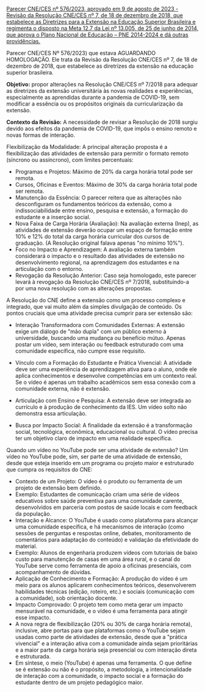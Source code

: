 [Parecer CNE/CES nº 576/2023, aprovado em 9 de agosto de 2023 - Revisão da Resolução CNE/CES nº 7, de 18 de dezembro de 2018, que estabelece as Diretrizes para a Extensão na Educação Superior Brasileira e regimenta o disposto na Meta 12.7 da Lei nº 13.005, de 25 de junho de 2014, que aprova o Plano Nacional de Educação – PNE 2014-2024 e dá outras providências.
](http://portal.mec.gov.br/index.php?option=com_docman&view=download&alias=251351-pces576-23&category_slug=agosto-2023-pdf&Itemid=30192)


Parecer CNE/CES Nº 576/2023) que estava AGUARDANDO HOMOLOGAÇÃO. Ele trata da Revisão da Resolução CNE/CES nº 7, de 18 de dezembro de 2018, que estabelece as diretrizes da extensão na educação superior brasileira.

**Objetivo:** propor alterações na Resolução CNE/CES nº 7/2018 para adequar as diretrizes da extensão universitária às novas realidades e experiências, especialmente as aprendidas durante a pandemia de COVID-19, sem modificar a essência ou os propósitos originais da curricularização da extensão.

**Contexto da Revisão:** A necessidade de revisar a Resolução de 2018 surgiu devido aos efeitos da pandemia de COVID-19, que impôs o ensino remoto e novas formas de interação.

Flexibilização da Modalidade: A principal alteração proposta é a flexibilização das atividades de extensão para permitir o formato remoto (síncrono ou assíncrono), com limites percentuais:
- Programas e Projetos: Máximo de 20% da carga horária total pode ser remota.  
- Cursos, Oficinas e Eventos: Máximo de 30% da carga horária total pode ser remota.  
- Manutenção da Essência: O parecer reitera que as alterações não desconfiguram os fundamentos teóricos da extensão, como a indissociabilidade entre ensino, pesquisa e extensão, a formação do estudante e a inserção social.
- Nova Faixa de Carga Horária (Avaliação): Na avaliação externa (Inep), as atividades de extensão deverão ocupar um espaço de formação entre 10% e 12% do total da carga horária curricular dos cursos de graduação. (A Resolução original falava apenas "no mínimo 10%"). 
- Foco no Impacto e Aprendizagem: A avaliação externa também considerará o impacto e o resultado das atividades de extensão no desenvolvimento regional, na aprendizagem dos estudantes e na articulação com o entorno.  
- Revogação da Resolução Anterior: Caso seja homologado, este parecer levará à revogação da Resolução CNE/CES nº 7/2018, substituindo-a por uma nova resolução com as alterações propostas. 


A Resolução do CNE define a extensão como um processo complexo e integrado, que vai muito além da simples divulgação de conteúdo. Os pontos cruciais que uma atividade precisa cumprir para ser extensão são:
- Interação Transformadora com Comunidades Externas: A extensão exige um diálogo de "mão dupla" com um público externo à universidade, buscando uma mudança ou benefício mútuo. Apenas postar um vídeo, sem interação ou feedback estruturado com uma comunidade específica, não cumpre esse requisito.  

- Vínculo com a Formação do Estudante e Prática Vivencial: A atividade deve ser uma experiência de aprendizagem ativa para o aluno, onde ele aplica conhecimentos e desenvolve competências em um contexto real. Se o vídeo é apenas um trabalho acadêmicos sem essa conexão com a comunidade externa, não é extensão.  

- Articulação com Ensino e Pesquisa: A extensão deve ser integrada ao currículo e à produção de conhecimento da IES. Um vídeo solto não demonstra essa articulação.  

- Busca por Impacto Social: A finalidade da extensão é a transformação social, tecnológica, econômica, educacional ou cultural. O vídeo precisa ter um objetivo claro de impacto em uma realidade específica.  

Quando um vídeo no YouTube pode ser uma atividade de extensão?
Um vídeo no YouTube pode, sim, ser parte de uma atividade de extensão, desde que esteja inserido em um programa ou projeto maior e estruturado que cumpra os requisitos do CNE:
- Contexto de um Projeto: O vídeo é o produto ou ferramenta de um projeto de extensão bem definido.
- Exemplo: Estudantes de comunicação criam uma série de vídeos educativos sobre saúde preventiva para uma comunidade carente, desenvolvidos em parceria com postos de saúde locais e com feedback da população.
- Interação e Alcance: O YouTube é usado como plataforma para alcançar uma comunidade específica, e há mecanismos de interação (como sessões de perguntas e respostas online, debates, monitoramento de comentários para adaptação do conteúdo) e validação da efetividade do material.
- Exemplo: Alunos de engenharia produzem vídeos com tutoriais de baixo custo para manutenção de casas em uma área rural, e o canal do YouTube serve como ferramenta de apoio a oficinas presenciais, com acompanhamento de dúvidas.
- Aplicação de Conhecimento e Formação: A produção do vídeo é um meio para os alunos aplicarem conhecimentos teóricos, desenvolverem habilidades técnicas (edição, roteiro, etc.) e sociais (comunicação com a comunidade), sob orientação docente.
- Impacto Comprovado: O projeto tem como meta gerar um impacto mensurável na comunidade, e o vídeo é uma ferramenta para atingir esse impacto.
- A nova regra de flexibilização (20% ou 30% de carga horária remota), inclusive, abre portas para que plataformas como o YouTube sejam usadas como parte de atividades de extensão, desde que a "prática vivencial" e a interação ativa com a comunidade ainda sejam prioritárias e a maior parte da carga horária seja presencial ou com interação direta e estruturada.
- Em síntese, o meio (YouTube) é apenas uma ferramenta. O que define se é extensão ou não é o propósito, a metodologia, a intencionalidade de interação com a comunidade, o impacto social e a formação do estudante dentro de um projeto pedagógico maior.